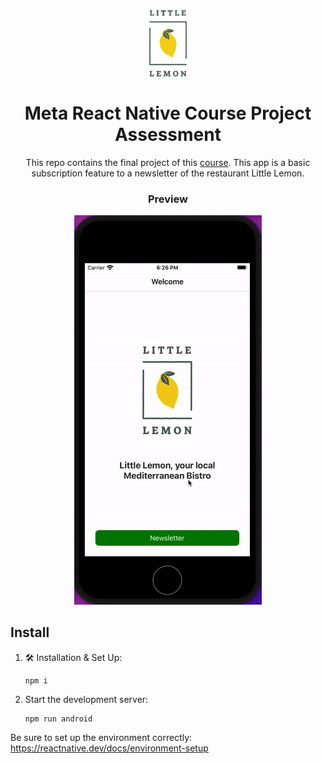 <div align="center">
  <img alt="Logo" src="assets/little-lemon-logo.png" width="60" />
</div>

<h1 align="center">
  Meta React Native Course Project Assessment
</h1>
<p align="center">
    This repo contains the final project of this <a href="https://coursera.org/share/28fc2b4da92f9ba6845c794dd514422d/" target="_blank">course</a>. 
    This app is a basic subscription feature to a newsletter of the restaurant Little Lemon.
</p>

<div align="center">
  <h3>Preview</h3>
  <img alt="Logo" src="little_lemon.gif" />
</div>

## Install

1. 🛠 Installation & Set Up:

   ```
   npm i
   ```

2. Start the development server:

   ```
   npm run android
   ```

Be sure to set up the environment correctly: https://reactnative.dev/docs/environment-setup
